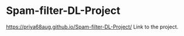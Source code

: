 # Spam-filter-DL-Project

 https://priya68aug.github.io/Spam-filter-DL-Project/ Link to the project.
